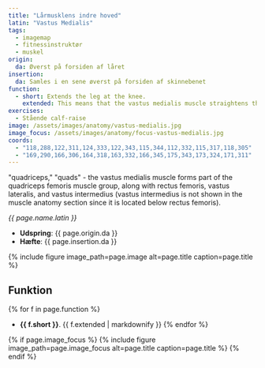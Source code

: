 ```yaml
---
title: "Lårmusklens indre hoved"
latin: "Vastus Medialis"
tags:
  - imagemap
  - fitnessinstruktør
  - muskel
origin: 
  da: Øverst på forsiden af låret
insertion: 
  da: Samles i en sene øverst på forsiden af skinnebenet
function: 
  - short: Extends the leg at the knee.
    extended: This means that the vastus medialis muscle straightens the leg at the knee joint such that there is an increase in the angle between the lower leg and the upper leg.
exercises:
  - Stående calf-raise
image: /assets/images/anatomy/vastus-medialis.jpg
image_focus: /assets/images/anatomy/focus-vastus-medialis.jpg
coords:
  - "118,288,122,311,124,333,122,343,115,344,112,332,115,317,118,305"
  - "169,290,166,306,164,318,163,332,166,345,175,343,173,324,171,311"
---
```


"quadriceps," "quads" - the vastus medialis muscle forms part of the quadriceps femoris muscle group, along with rectus femoris, vastus lateralis, and vastus intermedius (vastus intermedius is not shown in the muscle anatomy section since it is located below rectus femoris).

_{{ page.name.latin }}_

- **Udspring**: {{ page.origin.da }}
- **Hæfte**: {{ page.insertion.da }}

{% include figure image_path=page.image alt=page.title caption=page.title %}

## Funktion

{% for f in page.function %}
- **{{ f.short }}**.
  {{ f.extended | markdownify }}
{% endfor %}

{% if page.image_focus %}
{% include figure image_path=page.image_focus alt=page.title caption=page.title %}
{% endif %}
